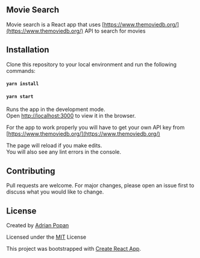 ## Movie Search

Movie search is a React app that uses [https://www.themoviedb.org/](https://www.themoviedb.org/) API to search for movies

## Installation

Clone this repository to your local environment and run the following commands:

#### `yarn install`

#### `yarn start`

Runs the app in the development mode.<br />
Open [http://localhost:3000](http://localhost:3000) to view it in the browser.

For the app to work properly you will have to get your own API key from [https://www.themoviedb.org/](https://www.themoviedb.org/)

The page will reload if you make edits.<br />
You will also see any lint errors in the console.

## Contributing

Pull requests are welcome. For major changes, please open an issue first to discuss what you would like to change.

## License

Created by [Adrian Popan](http://www.adrianpopan.dev/)

Licensed under the [MIT](https://choosealicense.com/licenses/mit/) License

This project was bootstrapped with [Create React App](https://github.com/facebook/create-react-app).